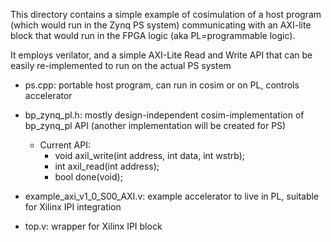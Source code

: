 This directory contains a simple example of cosimulation of a
host program (which would run in the Zynq PS system)
communicating with an AXI-lite block that would run 
in the FPGA logic (aka PL=programmable logic).

It employs verilator, and a simple AXI-Lite Read and Write API
that can be easily re-implemented to run on the actual PS system

- ps.cpp: portable host program, can run in cosim or on PL, controls accelerator

- bp_zynq_pl.h: mostly design-independent cosim-implementation of bp_zynq_pl API (another implementation will be created for PS)
  - Current API: 
    -   void axil_write(int address, int data, int wstrb);
    -    int axil_read(int address);
    -    bool done(void);

- example_axi_v1_0_S00_AXI.v: example accelerator to live in PL, suitable for Xilinx IPI integration

- top.v:  wrapper for Xilinx IPI block



